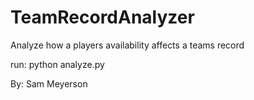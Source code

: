 # TeamRecordAnalyzer
Analyze how a players availability affects a teams record

run: python analyze.py

By: Sam Meyerson

